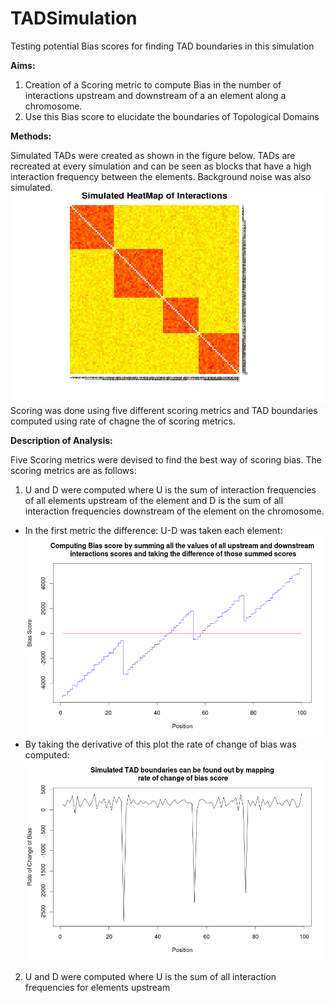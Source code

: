 TADSimulation
=============

Testing potential Bias scores for finding TAD boundaries in this simulation

**Aims:** 

1. Creation of a Scoring metric to compute Bias in the number of interactions upstream and downstream of a an element along a
chromosome.
2. Use this Bias score to elucidate the boundaries of Topological Domains

**Methods:**

Simulated TADs were created as shown in the figure below. TADs are recreated at every simulation and can be seen as blocks that have a high interaction frequency between the elements. Background noise was also simulated.
<img src="Rplot01.png" >
Scoring was done using five different scoring metrics and TAD boundaries computed using rate of chagne the of scoring metrics.

**Description of Analysis:**

Five Scoring metrics were devised to find the best way of scoring bias. The scoring metrics are as follows:

1. U and D were computed where U is the sum of interaction frequencies of all elements upstream of the element and D is the sum of all interaction frequencies downstream of the element on the chromosome.
 * In the first metric the difference: U-D was taken each element: <img src="Rplot02.png">
 * By taking the derivative of this plot the rate of change of bias was computed: <img src="Rplot03.png">

2. U and D were computed where U is the sum of all interaction frequencies for elements upstream


